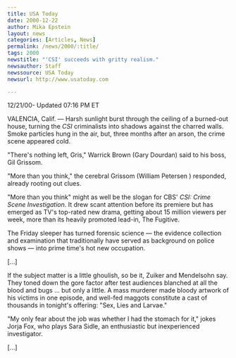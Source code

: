```yaml
---
title: USA Today
date: 2000-12-22
author: Mika Epstein
layout: news
categories: [Articles, News]
permalink: /news/2000/:title/
tags: 2000
newstitle: "'CSI' succeeds with gritty realism."
newsauthor: Staff  
newssource: USA Today  
newsurl: http://www.usatoday.com  

---
```

12/21/00- Updated 07:16 PM ET

VALENCIA, Calif. &#8212; Harsh sunlight burst through the ceiling of a burned-out house, turning the *CSI* criminalists into shadows against the charred walls. Smoke particles hung in the air, but, three months after an arson, the crime scene appeared cold.

"There's nothing left, Gris," Warrick Brown (Gary Dourdan) said to his boss, Gil Grissom.

"More than you think," the cerebral Grissom (William Petersen ) responded, already rooting out clues.

"More than you think" might as well be the slogan for CBS' *CSI: Crime Scene Investigation*. It drew scant attention before its premiere but has emerged as TV's top-rated new drama, getting about 15 million viewers per week, more than its heavily promoted lead-in, The Fugitive.

The Friday sleeper has turned forensic science &#8212; the evidence collection and examination that traditionally have served as background on police shows &#8212; into prime time's hot new occupation.

[...]

If the subject matter is a little ghoulish, so be it, Zuiker and Mendelsohn say. They toned down the gore factor after test audiences blanched at all the blood and bugs ... but only a little. A mass murderer made bloody artwork of his victims in one episode, and well-fed maggots constitute a cast of thousands in tonight's offering: "Sex, Lies and Larvae."

"My only fear about the job was whether I had the stomach for it," jokes Jorja Fox, who plays Sara Sidle, an enthusiastic but inexperienced investigator.

[...]

